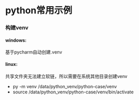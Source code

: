 # python常用示例

### 构建venv

#### windows:
基于pycharm自动创建.venv
#### linux:
共享文件夹无法建立软链，所以需要在系统其他目录创建venv
* py -m venv /data/python_venv/python-case/venv
* source /data/python_venv/python-case/venv/bin/activate
